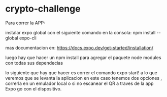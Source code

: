 # crypto-challenge

Para correr la APP:

instalar expo global con el siguiente comando en la consola: npm install --global expo-cli 

mas documentacion en: https://docs.expo.dev/get-started/installation/

luego hay que hacer un npm install para agregar el paquete node modules con todas sus dependecias 

lo siguiente que hay que hacer es correr el comando expo start! a lo que veremos que se levanta la aplicacion en este caso tenemos dos opciones , correrla en un emulador local o si no escanear el QR a traves de la app Expo go con el dispositivo.

